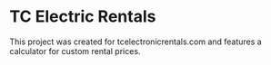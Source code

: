 # TC Electric Rentals

This project was created for tcelectronicrentals.com and features a calculator for custom rental prices.
